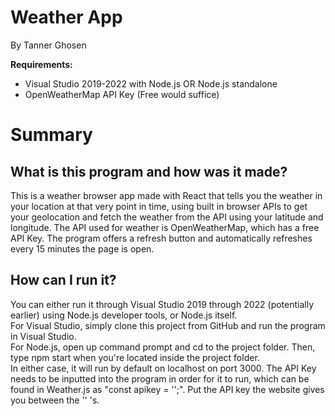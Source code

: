# Weather App
By Tanner Ghosen

<b>Requirements:</b>
<ul>
<li>Visual Studio 2019-2022 with Node.js OR Node.js standalone</li>
<li>OpenWeatherMap API Key (Free would suffice)</li>
</ul>

# Summary
## What is this program and how was it made?
This is a weather browser app made with React that tells you the weather in your location at that very point in time, using built in browser APIs to get your 
geolocation and fetch the weather from the API using your latitude and longitude. The API used for weather is OpenWeatherMap, which has a free API Key. The program
offers a refresh button and automatically refreshes every 15 minutes the page is open.

## How can I run it?
You can either run it through Visual Studio 2019 through 2022 (potentially earlier) using Node.js developer tools, or Node.js itself.<br>
For Visual Studio, simply clone this project from GitHub and run the program in Visual Studio.<br>
For Node.js, open up command prompt and cd to the project folder. Then, type npm start when you're located inside the project folder.<br>
In either case, it will run by default on localhost on port 3000.
The API Key needs to be inputted into the program in order for it to run, which can be found in Weather.js as "const apikey = '';". Put the API key 
the website gives you between the '' 's.
